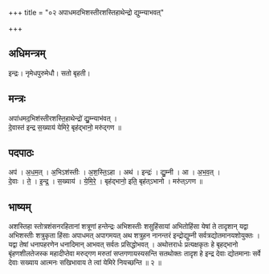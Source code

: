 +++
title = "०२ अपाधमदभिशस्तीरशस्तिहाथेन्द्रो द्युम्न्याभवत्"

+++
## अधिमन्त्रम्
इन्द्रः। नृमेधपुरुमेधौ। सतो बृहती।

## मन्त्रः
अपा॑धमद॒भिश॑स्तीरशस्ति॒हाथेन्द्रो॑ द्यु॒म्न्याभ॑वत् ।  
दे॒वास्त॑ इन्द्र स॒ख्याय॑ येमिरे॒ बृह॑द्भानो॒ मरु॑द्गण ॥

## पदपाठः
अप॑ । अ॒ध॒म॒त् । अ॒भिऽश॑स्तीः । अ॒श॒स्ति॒ऽहा । अथ॑ । इन्द्रः॑ । द्यु॒म्नी । आ । अ॒भ॒व॒त् ।  
दे॒वाः । ते॒ । इ॒न्द्र॒ । स॒ख्याय॑ । ये॒मि॒रे॒ । बृह॑द्भानो॒ इति॒ बृह॑त्ऽभानो । मरु॑त्ऽगण ॥

## भाष्यम्
अशस्तिहा स्तोत्रशंसनरहितानां शत्रूणां हन्तेन्द्रः अभिशस्तीः शसुहिंसायां अभितोहिंसा येषां ते तादृशान् यद्वा अभिशस्तीः शत्रुकृता हिंसाः अपाधमत् अपागमयत् अथ शत्रुहन नानन्तरं इन्द्रोद्युम्नी सर्वत्रद्योतमानयशोयुक्तः । यद्वा तेषां धनापहरणेन धनादिमान् आभवत् सर्वतः प्रसिद्धोभवत् । अथोत्तरार्धः प्रत्यक्षकृतः हे बृहद्भानो बृंहणशीलतेजस्क महादीप्तेवा मरुद्गण मरुतां सप्तगणायस्यसन्ति सतथोक्तः तादृश हे इन्द्र देवाः द्योतमानाः सर्वे देवाः सख्याय आत्मनः सखिभावाय ते त्वां येमिरे नियच्छन्ति ॥ २ ॥